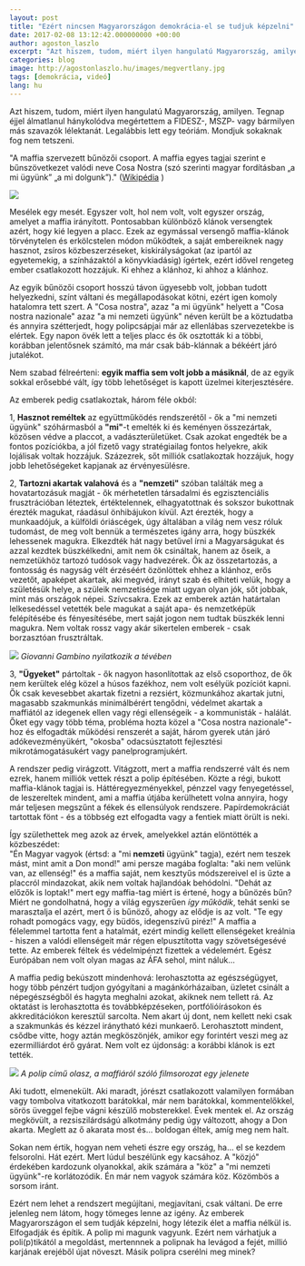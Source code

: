 ```yaml
---
layout: post
title: "Ezért nincsen Magyarországon demokrácia-el se tudjuk képzelni"
date: 2017-02-08 13:12:42.000000000 +00:00
author: agoston_laszlo
excerpt: "Azt hiszem, tudom, miért ilyen hangulatú Magyarország, amilyen. Tegnap éjjel álmatlanul hánykolódva megértettem a FIDESZ-, MSZP- vagy bármilyen más szavazók lélektanát. Legalábbis lett egy teóriám. Mondjuk sokaknak fog nem tetszeni."
categories: blog
image: http://agostonlaszlo.hu/images/megvertlany.jpg
tags: [demokrácia, videó]
lang: hu
---
```

Azt hiszem, tudom, miért ilyen hangulatú Magyarország, amilyen. Tegnap éjjel álmatlanul hánykolódva megértettem a FIDESZ-, MSZP- vagy bármilyen más szavazók lélektanát. Legalábbis lett egy teóriám. Mondjuk sokaknak fog nem tetszeni.

"A maffia szervezett bűnözői csoport. A maffia egyes tagjai szerint e bűnszövetkezet valódi neve Cosa Nostra (szó szerinti magyar fordításban „a mi ügyünk” „a mi dolgunk”)." ([Wikipédia](https://hu.wikipedia.org/wiki/Maffia) )

![](http://agostonlaszlo.hu/images/cosanostra.jpg)

Mesélek egy mesét. Egyszer volt, hol nem volt, volt egyszer ország, amelyet a maffia irányított. Pontosabban különböző klánok versengtek azért, hogy kié legyen a placc. Ezek az egymással versengő maffia-klánok törvénytelen és erkölcstelen módon működtek, a saját embereiknek nagy hasznot, zsíros közbeszerzéseket, kiskirályságokat (az ipartól az egyetemekig, a színházaktól a könyvkiadásig) ígértek, ezért idővel rengeteg ember csatlakozott hozzájuk. Ki ehhez a klánhoz, ki ahhoz a klánhoz. 

Az egyik bűnözői csoport hosszú távon ügyesebb volt, jobban tudott helyezkedni, színt váltani és megállapodásokat kötni, ezért igen komoly hatalomra tett szert. A "Cosa nostra", azaz "a mi ügyünk" helyett a "Cosa nostra nazionale" azaz "a mi nemzeti ügyünk" néven került be a köztudatba és annyira szétterjedt, hogy polipcsápjai már az ellenlábas szervezetekbe is elértek. Egy napon övék lett a teljes placc és ők osztották ki a többi, korábban jelentősnek számító, ma már csak báb-klánnak a békéért járó jutalékot.

Nem szabad félreérteni: **egyik maffia sem volt jobb a másiknál**, de az egyik sokkal erősebbé vált, így több lehetőséget is kapott üzelmei kiterjesztésére.

Az emberek pedig csatlakoztak, három féle okból:

1, **Hasznot reméltek** az együttműködés rendszerétől - ők a "mi nemzeti ügyünk" szóhármasból a **"mi"**-t emelték ki és keményen összezártak, közösen védve a placcot, a vadászterületüket. Csak azokat engedték be a fontos pozíciókba, a jól fizető vagy stratégiailag fontos helyekre, akik lojálisak voltak hozzájuk. Százezrek, sőt milliók csatlakoztak hozzájuk, hogy jobb lehetőségeket kapjanak az érvényesülésre.

2, **Tartozni akartak valahová** és a **"nemzeti"** szóban találták meg a hovatartozásuk magját - ők mérhetetlen társadalmi és egzisztenciális frusztrációban léteztek, értéktelennek, elhagyatottnak és sokszor bukottnak érezték magukat, ráadásul önhibájukon kívül. Azt érezték, hogy a munkaadójuk, a külföldi óriáscégek, úgy általában a világ nem vesz róluk tudomást, de meg volt bennük a természetes igány arra, hogy büszkék lehessenek magukra. Elkezdték hát nagy betűvel írni a Magyarságukat és azzal kezdtek büszkélkedni, amit nem ők csináltak, hanem az őseik, a nemzetükhöz tartozó tudósok vagy hadvezérek. Ők az összetartozás, a fontosság és nagyság vélt érzéséért özönlöttek ehhez a klánhoz, erős vezetőt, apaképet akartak, aki megvéd, irányt szab és elhiteti velük, hogy a születésük helye, a szüleik nemzetisége miatt ugyan olyan jók, sőt jobbak, mint más országok népei. Szívcsakra. Ezek az emberek aztán határtalan lelkesedéssel vetették bele magukat a saját apa- és nemzetképük felépítésébe és fényesítésébe, mert saját jogon nem tudtak büszkék lenni magukra. Nem voltak rossz vagy akár sikertelen emberek - csak borzasztóan frusztráltak.

![](http://agostonlaszlo.hu/images/maffia.jpg)
*Giovanni Gambino nyilatkozik a tévében*

3, **"Ügyeket"** pártoltak - ők nagyon hasonlítottak az első csoporthoz, de ők nem kerültek elég közel a húsos fazékhoz, nem volt esélyük pozíciót kapni. Ők csak kevesebbet akartak fizetni a rezsiért, közmunkához akartak jutni, magasabb szakmunkás minimálbérért tengődni, védelmet akartak a maffiától az idegenek ellen vagy régi ellenségeik - a kommunisták - halálát. Őket egy vagy több téma, probléma hozta közel a "Cosa nostra nazionale"-hoz és elfogadták működési renszerét a saját, három gyerek után járó adókevezményükért, "okosba" odacsúsztatott fejlesztési mikrotámogatásukért vagy panelprogramjukért.

A rendszer pedig virágzott. Vitágzott, mert a maffia rendszerré vált és nem ezrek, hanem milliók vettek részt a polip építésében. Közte a régi, bukott maffia-klánok tagjai is. Háttéregyezményekkel, pénzzel vagy fenyegetéssel, de leszereltek mindent, ami a maffia útjába kerülhetett volna annyira, hogy már teljesen megszűnt a fékek és ellensúlyok rendszere. Papírdemokráciát tartottak fönt - és a többség ezt elfogadta vagy a fentiek miatt örült is neki.

Így születhettek meg azok az érvek, amelyekkel aztán elöntötték a közbeszédet: 
<br />
"Én Magyar vagyok (értsd: a "mi **nemzeti** ügyünk" tagja), ezért nem teszek mást, mint amit a Don mond!" 
ami persze magába foglalta:
"aki nem velünk van, az ellenség!" 
és a maffia saját, nem kesztyűs módszereivel el is űzte a placcról mindazokat, akik nem voltak hajlandóak behódolni.
"Dehát az előzők is loptak!"
mert egy maffia-tag miért is értené, hogy a bűnözés bűn? Miért ne gondolhatná, hogy a világ egyszerűen *így működik*, tehát senki se marasztalja el azért, mert ő is bűnöző, ahogy az elődje is az volt.
"Te egy rohadt pomogács vagy, egy büdös, idegenszívű piréz!"
A maffia a félelemmel tartotta fent a hatalmát, ezért mindig kellett ellenségeket kreálnia - hiszen a valódi ellenségeit már régen elpusztította vagy szövetségesévé tette. Az emberek féltek és védelmipénzt fizettek a védelemért. Egész Európában nem volt olyan magas az ÁFA sehol, mint náluk...

A maffia pedig bekúszott mindenhová: lerohasztotta az egészségügyet, hogy több pénzért tudjon gyógyítani a magánkórházaiban, üzletet csinált a népegészségből és hagyta meghalni azokat, akiknek nem tellett rá. Az oktatást is lerohasztotta és továbbképzéseken, portfólióírásokon és akkreditációkon keresztül sarcolta. Nem akart új dont, nem kellett neki csak a szakmunkás és kézzel iránytható kézi munkaerő. Lerohasztott mindent, csődbe vitte, hogy aztán megköszönjék, amikor egy forintért veszi meg az ezermilliárdot érő gyárat. Nem volt ez újdonság: a korábbi klánok is ezt tették.

![](http://agostonlaszlo.hu/images/polip.jpg)
*A polip című olasz, a maffiáról szóló filmsorozat egy jelenete*


Aki tudott, elmenekült. Aki maradt, jórészt csatlakozott valamilyen formában vagy tombolva vitatkozott barátokkal, már nem barátokkal, kommentelőkkel, sörös üveggel fejbe vágni készülő mobsterekkel. Évek mentek el. Az ország megkövült, a rezsiszilárdságú alkotmány pedig úgy változott, ahogy a Don akarta. Meglett az ő akarata most és... boldogan éltek, amíg meg nem halt.

Sokan nem értik, hogyan nem veheti észre egy ország, ha... el se kezdem felsorolni. Hát ezért. Mert lúdul beszélünk egy kacsához. A "közjó" érdekében kardozunk olyanokkal, akik számára a "köz" a "mi nemzeti ügyünk"-re korlátozódik. Én már nem vagyok számára köz. Közömbös a sorsom iránt.

Ezért nem lehet a rendszert megújítani, megjavítani, csak váltani. De erre jelenleg nem látom, hogy tömeges lenne az igény. Az emberek Magyarországon el sem tudják képzelni, hogy létezik élet a maffia nélkül is. Elfogadják és építik. A polip mi magunk vagyunk. Ezért nem várhatjuk a poli(p)tikától a megoldást, mertennnek a polipnak ha levágod a fejét, millió karjának erejéből újat növeszt. Másik polipra cserélni meg minek?
